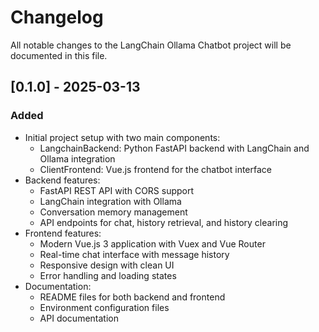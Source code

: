 # Changelog

All notable changes to the LangChain Ollama Chatbot project will be documented in this file.

## [0.1.0] - 2025-03-13

### Added
- Initial project setup with two main components:
  - LangchainBackend: Python FastAPI backend with LangChain and Ollama integration
  - ClientFrontend: Vue.js frontend for the chatbot interface
- Backend features:
  - FastAPI REST API with CORS support
  - LangChain integration with Ollama
  - Conversation memory management
  - API endpoints for chat, history retrieval, and history clearing
- Frontend features:
  - Modern Vue.js 3 application with Vuex and Vue Router
  - Real-time chat interface with message history
  - Responsive design with clean UI
  - Error handling and loading states
- Documentation:
  - README files for both backend and frontend
  - Environment configuration files
  - API documentation 